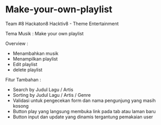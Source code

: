# Make-your-own-playlist

Team #8 Hackaton8 Hacktiv8 - Theme Entertainment

Tema Musik : Make your own playlist

Overview :
- Menambahkan musik
- Menampilkan playlist
- Edit playlist
- delete playlist

Fitur Tambahan :
- Search by Judul Lagu / Artis
- Sorting by Judul Lagu / Artis / Genre
- Validasi untuk pengecekan form dan nama pengunjung yang masih kosong
- Button play yang langsung membuka link pada tab atau laman baru
- Button input dan update yang dinamis tergantung pemakaian user
